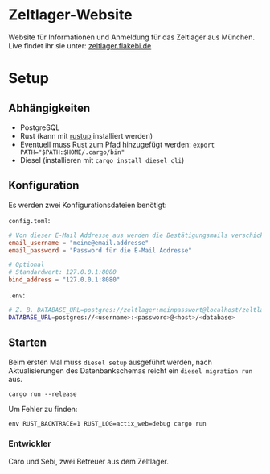 # Zeltlager-Website

Website für Informationen und Anmeldung für das Zeltlager aus München.
Live findet ihr sie unter: [zeltlager.flakebi.de](https://zeltlager.flakebi.de)

# Setup

## Abhängigkeiten

- PostgreSQL
- Rust (kann mit [rustup](https://rustup.rs) installiert werden)
- Eventuell muss Rust zum Pfad hinzugefügt werden: `export PATH="$PATH:$HOME/.cargo/bin"`
- Diesel (installieren mit `cargo install diesel_cli`)

## Konfiguration

Es werden zwei Konfigurationsdateien benötigt:

`config.toml`:

```toml
# Von dieser E-Mail Addresse aus werden die Bestätigungsmails verschickt
email_username = "meine@email.addresse"
email_password = "Password für die E-Mail Addresse"

# Optional
# Standardwert: 127.0.0.1:8080
bind_address = "127.0.0.1:8080"
```

`.env`:

```sh
# Z. B. DATABASE_URL=postgres://zeltlager:meinpasswort@localhost/zeltlager
DATABASE_URL=postgres://<username>:<password>@<host>/<database>
```

## Starten

Beim ersten Mal muss `diesel setup` ausgeführt werden, nach Aktualisierungen des
Datenbankschemas reicht ein `diesel migration run` aus.

`cargo run --release`

Um Fehler zu finden:

`env RUST_BACKTRACE=1 RUST_LOG=actix_web=debug cargo run`

### Entwickler

Caro und Sebi, zwei Betreuer aus dem Zeltlager.
